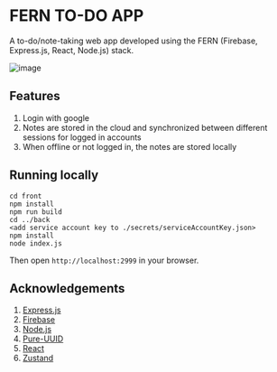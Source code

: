 # FERN TO-DO APP

A to-do/note-taking web app developed using the FERN (Firebase, Express.js, React, Node.js) stack.

![image](https://github.com/user-attachments/assets/25413349-a097-4296-aac7-473d662432cb)

## Features

1. Login with google
2. Notes are stored in the cloud and synchronized between different sessions for logged in accounts
4. When offline or not logged in, the notes are stored locally

## Running locally

```shell
cd front
npm install
npm run build
cd ../back
<add service account key to ./secrets/serviceAccountKey.json>
npm install
node index.js
```

Then open `http://localhost:2999` in your browser.

## Acknowledgements

1. [Express.js](https://expressjs.com)
2. [Firebase](https://firebase.google.com)
3. [Node.js](https://nodejs.org)
4. [Pure-UUID](https://github.com/rse/pure-uuid)
5. [React](https://react.dev)
6. [Zustand](https://github.com/pmndrs/zustand)